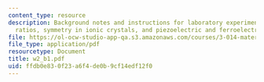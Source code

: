 ```yaml
---
content_type: resource
description: Background notes and instructions for laboratory experiments on radius
  ratios, symmetry in ionic crystals, and piezoelectric and ferroelectric oxide structures.
file: https://ol-ocw-studio-app-qa.s3.amazonaws.com/courses/3-014-materials-laboratory-fall-2006/ffdb0e830f23a6f4de0b9cf14edf12f0_w2_b1.pdf
file_type: application/pdf
resourcetype: Document
title: w2_b1.pdf
uid: ffdb0e83-0f23-a6f4-de0b-9cf14edf12f0
---
```

